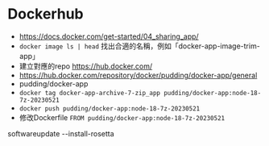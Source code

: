 # Dockerhub

- https://docs.docker.com/get-started/04_sharing_app/
- `docker image ls | head` 找出合適的名稱，例如「docker-app-image-trim-app」
- 建立對應的repo https://hub.docker.com/
- https://hub.docker.com/repository/docker/pudding/docker-app/general
- pudding/docker-app
- `docker tag docker-app-archive-7-zip_app pudding/docker-app:node-18-7z-20230521`
- `docker push pudding/docker-app:node-18-7z-20230521`
- 修改Dockerfile `FROM pudding/docker-app:node-18-7z-20230521`

softwareupdate --install-rosetta
